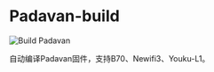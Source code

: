 # Padavan-build
![Build Padavan](https://github.com/yulinsoft/Padavan-build/workflows/Build%20Padavan/badge.svg)

自动编译Padavan固件，支持B70、Newifi3、Youku-L1。
